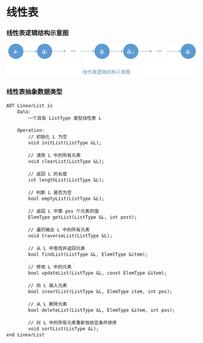 # 线性表


### 线性表逻辑结构示意图
![线性表逻辑结构示意图](https://github.com/cikewang/DataStruct/blob/master/Z_Images/01_line_table.jpg)

### 线性表抽象数据类型

~~~
ADT LinearList is 
	Data:
		一个具有 ListType 类型线性表 L

	Operation:
		// 初始化 L 为空
		void initList(ListType &L);	

		// 清除 L 中的所有元素
		void clearList(ListType &L);

		// 返回 L 的长度
		int lengthList(ListType &L);

		// 判断 L 是否为空
		bool emptyList(ListType &L);

		// 返回 L 中第 pos 个元素的值	
		ElemType getList(ListType &L, int post);	

		// 遍历输出 L 中的所有元素
		void traverseList(ListType &L);	

		// 从 L 中查找并返回元素
		bool findList(ListType &L, ElemtType &item);	

		// 修改 L 中的元素
		bool updateList(ListType &L, const ElemType &item);	

		// 向 L 插入元素
		bool insertList(ListType &L, ElemType item, int pos);	

		// 从 L 删除元素
		bool deleteList(ListType &L, ElemType &item, int pos);	

		// 对 L 中的所有元素重新按给定条件排序
		void sortList(LisType &L);	
end LinearList
~~~



